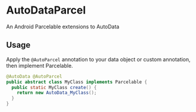 # AutoDataParcel
An Android Parcelable extensions to AutoData

## Usage
Apply the `@AutoParcel` annotation to your data object or custom annotation, then implement Parcelable.
```java
@AutoData @AutoParcel
public abstract class MyClass implements Parcelable {
  public static MyClass create() {
    return new AutoData_MyClass();
  }
}
```
